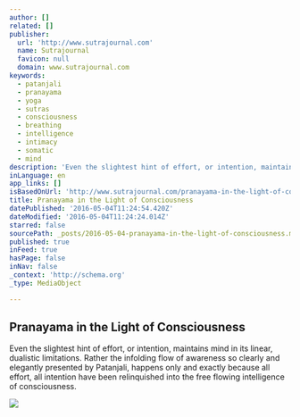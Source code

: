 ```yaml
---
author: []
related: []
publisher:
  url: 'http://www.sutrajournal.com'
  name: Sutrajournal
  favicon: null
  domain: www.sutrajournal.com
keywords:
  - patanjali
  - pranayama
  - yoga
  - sutras
  - consciousness
  - breathing
  - intelligence
  - intimacy
  - somatic
  - mind
description: 'Even the slightest hint of effort, or intention, maintains mind in its linear, dualistic limitations. Rather the infolding flow of awareness so clearly and elegantly presented by Patanjali, happens only and exactly because all effort, all intention have been relinquished into the free flowing intelligence of consciousness.'
inLanguage: en
app_links: []
isBasedOnUrl: 'http://www.sutrajournal.com/pranayama-in-the-light-of-consciousness-by-godfrey-devereux'
title: Pranayama in the Light of Consciousness
datePublished: '2016-05-04T11:24:54.420Z'
dateModified: '2016-05-04T11:24:24.014Z'
starred: false
sourcePath: _posts/2016-05-04-pranayama-in-the-light-of-consciousness.md
published: true
inFeed: true
hasPage: false
inNav: false
_context: 'http://schema.org'
_type: MediaObject

---
```

<article style=""><h1>Pranayama in the Light of Consciousness</h1><p>Even the slightest hint of effort, or intention, maintains mind in its linear, dualistic limitations. Rather the infolding flow of awareness so clearly and elegantly presented by Patanjali, happens only and exactly because all effort, all intention have been relinquished into the free flowing intelligence of consciousness.</p><img src="http://www.sutrajournal.com/images/2016/apr/gd-header-900-crop.jpg" /></article>